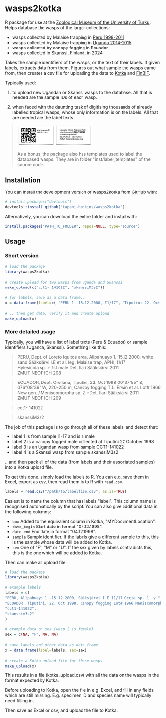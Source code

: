 # wasps2kotka

R package for use at the [Zoological Museum of the University of Turku](https://collections.utu.fi/en/zoological-museum/). Helps database the wasps of the larger collections: 
- wasps collected by Malaise trapping in [Peru 1998-2011](https://doi.org/10.5281/zenodo.3559054)
- wasps collected by Malaise trapping in [Uganda 2014-2015](https://doi.org/10.5281/zenodo.2225643)
- wasps collected by canopy fogging in Ecuador
- wasps collected in Skanssi, Finland, in 2024

Takes the sample identifiers of the wasps, or the text of their labels. If given labels, extracts data from them. Figures out what sample the wasps came from, then creates a csv file for uploading the data to [Kotka](https://wiki.helsinki.fi/display/digit/Manual+for+Kotka) and [FinBIF](https://laji.fi/en). 

Typically used:

1. to upload new Ugandan or Skanssi wasps to the database. All that is needed are the sample IDs of each wasp.

2.  when faced with the daunting task of digitising thousands of already labelled tropical wasps, whose only information is on the labels. All that are needed are the label texts.

> <img src="inst/example_images/‎‎label_ZMUT.12343.png" height="70">
>
> As a bonus, the package also has templates used to label the databased wasps. They are in folder "inst/label_templates" of the source code. 



## Installation

You can install the development version of wasps2kotka from [GitHub](https://github.com/) with:

``` r
# install.packages("devtools")
devtools::install_github("tapani-hopkins/wasps2kotka")
```

Alternatively, you can download the entire folder and install with:

``` r
install.packages("PATH_TO_FOLDER", repos=NULL, type="source")
```


## Usage

### Short version

``` r
# load the package
library(wasps2kotka)

# create upload for two wasps from Uganda and Skanssi
make_upload(c("cct1- 141022", "skanssiM3s2"))

# for labels, save as a data frame..
x = data.frame(label=c( "PERU 1.-15.12.2000, I1/17", "Tiputini 22. Oct 1998 Canopy fogging" ))

# .. then get data, verify it and create upload
make_upload(x)


```

### More detailed usage

Typically, you will have a list of label texts (Peru & Ecuador) or sample identifiers (Uganda, Skanssi). Something like this:

> PERU, Dept. of Loreto Iquitos area, Allpahuayo 1.-15.12.2000, white sand Sääksjärvi I.E et al. leg. Malaise trap, APHI, I1/17  
Hylesicida sp. ♂ 1st male Det. Ilari Sääksiärvi 2011  
ZMUT NEOT ICH 208

> ECUADOR, Dept. Orellana, Tiputini, 22. Oct 1998 00°37'55" S, 076°08'39" W, 220-250 m, Canopy fogging T.L. Erwin et al. Lot# 1966  
New gen. / Meniscomorpha sp. 2 ♂Det. Ilari Sääksiärvi 2011  
ZMUT NEOT ICH 209

> cct1- 141022

> skanssiM3s2

The job of this package is to go through all of these labels, and detect that:
- label 1 is from sample I1-17 and is a male
- label 2 is a canopy fogged male collected at Tiputini 22 October 1998
- label 3 is an Ugandan wasp from sample CCT1-141022
- label 4 is a Skanssi wasp from sample skanssiM3s2

.. and then pack all of the data (from labels and their associated samples) into a Kotka upload file.

To get this done, simply load the labels to R. You can e.g. save them in Excel, export as csv, then read them in to R with `read.csv`.

``` r
labels = read.csv("/path/to/labelfile.csv", as.is=TRUE)
```

Easiest is to name the column that has labels "label". This column name is recognised automatically by the script. You can also give additional data in the following columns:
- `box` Added to the equivalent column in Kotka, "MYDocumentLocation".
- `date_begin` Start date in format "04.12.1998".
- `date_end` End date in format "04.12.1998".
- `sample` Sample identifier. If the labels give a different sample to this, this is the sample whose data will be added to Kotka.
- `sex` One of "F", "M" or "U". If the sex given by labels contradicts this, this is the one which will be added to Kotka.

Then can make an upload file:

``` r
# load the package
library(wasps2kotka)

# example labels
labels = c(  
"PERU, Allpahuayo 1.-15.12.2000, Sääksjärvi I.E I1/17 Occia sp. 1. ♀ ",  
"ECUADOR, Tiputini, 22. Oct 1998, Canopy fogging Lot# 1966 Meniscomorpha sp. 2"  , 
"cct1-141022",
"skanssim3s2"
)

# example data on sex (wasp 2 is female)
sex = c(NA, "F", NA, NA)

# save labels and other data as data frame
x = data.frame(label=labels, sex=sex)

# create a Kotka upload file for these wasps
make_upload(x)
```

This results in a file (kotka_upload.csv) with all the data on the wasps in the format expected by Kotka. 

Before uploading to Kotka, open the file in e.g. Excel, and fill in any fields which are still missing. E.g. specimen ID and species name will typically need filling in. 

Then save as Excel or csv, and upload the file to Kotka. 

